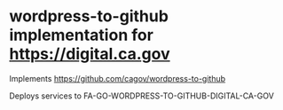 # wordpress-to-github implementation for https://digital.ca.gov

Implements https://github.com/cagov/wordpress-to-github

Deploys services to
FA-GO-WORDPRESS-TO-GITHUB-DIGITAL-CA-GOV
